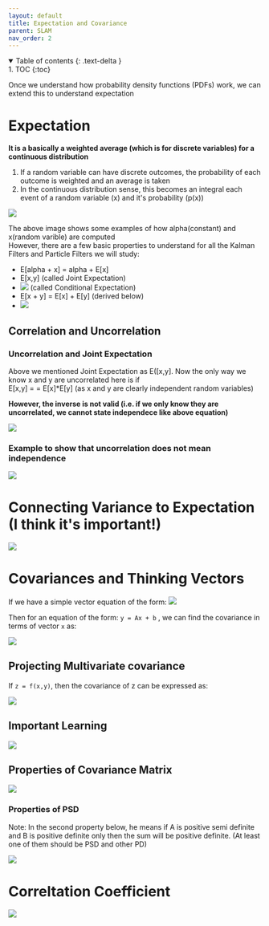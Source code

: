 ```yaml
---
layout: default
title: Expectation and Covariance
parent: SLAM
nav_order: 2
---
```


<details open markdown="block">
  <summary>
    Table of contents
  {: .text-delta }
  </summary>
1. TOC
{:toc}
</details>

Once we understand how probability density functions (PDFs) work, we can extend this to understand expectation

# Expectation

**It is a basically a weighted average (which is for discrete variables) for a continuous distribution**

1. If a random variable can have discrete outcomes, the probability of each outcome is weighted and an average is taken
2. In the continuous distribution sense, this becomes an integral each event of a random variable (x) and it's probability (p(x))

![](/images/SLAM/Probability_Review/14.png)

The above image shows some examples of how alpha(constant) and x(random varible) are computed \
However, there are a few basic properties to understand for all the Kalman Filters and Particle Filters we will study:

- E[alpha + x] = alpha + E[x]
- E[x,y] (called Joint Expectation)
- ![](/images/SLAM/Probability_Review/16.png) (called Conditional Expectation)
- E[x + y] = E[x] + E[y] (derived below)
- ![](/images/SLAM/Probability_Review/18.jpg)


## Correlation and Uncorrelation

### Uncorrelation and Joint Expectation
Above we mentioned Joint Expectation as E([x,y]. Now the only way we know x and y are uncorrelated here is if \
E[x,y] = = E[x]*E[y] (as x and y are clearly independent random variables)

**However, the inverse is not valid (i.e. if we only know they are uncorrelated, we cannot state independece like above equation)**

![](/images/SLAM/Probability_Review/17.png)

### Example to show that uncorrelation does not mean independence

![](/images/SLAM/Probability_Review/19.jpg)

# Connecting Variance to Expectation (I think it's important!)

![](/images/SLAM/Probability_Review/20.jpg)

# Covariances and Thinking Vectors

If we have a simple vector equation of the form: ![](/images/SLAM/Probability_Review/22.png)

Then for an equation of the form: ```y = Ax + b``` , we can find the covariance in terms of vector ```x``` as:

![](/images/SLAM/Probability_Review/23.png)

## Projecting Multivariate covariance

If ```z = f(x,y)```, then the covariance of z can be expressed as:

![](/images/SLAM/Probability_Review/21.jpg)

## Important Learning

![](/images/SLAM/Probability_Review/25.jpg)

## Properties of Covariance Matrix

![](/images/SLAM/Probability_Review/24.png)

### Properties of PSD

Note: In the second property below, he means if A is positive semi definite and B is positive definite
only then the sum will be positive definite. (At least one of them should be PSD and other PD)

![](/images/SLAM/Probability_Review/27.png)

# Correltation Coefficient

![](/images/SLAM/Probability_Review/26.jpg)